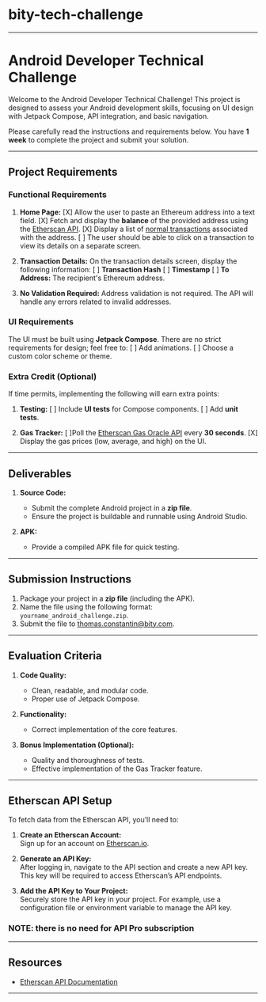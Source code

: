 # bity-tech-challenge

------------------------------------------------------

# Android Developer Technical Challenge

Welcome to the Android Developer Technical Challenge! This project is designed to assess your Android development skills, focusing on UI design with Jetpack Compose, API integration, and basic navigation.

Please carefully read the instructions and requirements below. You have **1 week** to complete the project and submit your solution.

---

## Project Requirements

### Functional Requirements

1. **Home Page:**
   [X] Allow the user to paste an Ethereum address into a text field. 
   [X] Fetch and display the **balance** of the provided address using the [Etherscan API](https://docs.etherscan.io/).
   [X] Display a list of [normal transactions](https://docs.etherscan.io/api-endpoints/accounts#get-a-list-of-normal-transactions-by-address) associated with the address.
   [ ] The user should be able to click on a transaction to view its details on a separate screen.

2. **Transaction Details:**
   On the transaction details screen, display the following information:
   [ ] **Transaction Hash**
   [ ] **Timestamp**
   [ ] **To Address:** The recipient's Ethereum address.

3. **No Validation Required:**
   Address validation is not required. The API will handle any errors related to invalid addresses.

### UI Requirements

The UI must be built using **Jetpack Compose**.
There are no strict requirements for design; feel free to:
   [ ] Add animations.
   [ ] Choose a custom color scheme or theme.

### Extra Credit (Optional)

If time permits, implementing the following will earn extra points:

1. **Testing:**
   [ ] Include **UI tests** for Compose components.
   [ ] Add **unit tests**.

2. **Gas Tracker:**
   [ ]Poll the [Etherscan Gas Oracle API](https://docs.etherscan.io/etherscan-v2/api-endpoints/gas-tracker#get-gas-oracle) every **30 seconds**.
   [X] Display the gas prices (low, average, and high) on the UI.

---

## Deliverables

1. **Source Code:**
   - Submit the complete Android project in a **zip file**.
   - Ensure the project is buildable and runnable using Android Studio.

2. **APK:**
   - Provide a compiled APK file for quick testing.

---

## Submission Instructions

1. Package your project in a **zip file** (including the APK).
2. Name the file using the following format: `yourname_android_challenge.zip`.
3. Submit the file to thomas.constantin@bity.com.

---

## Evaluation Criteria

1. **Code Quality:**
   - Clean, readable, and modular code.
   - Proper use of Jetpack Compose.

2. **Functionality:**
   - Correct implementation of the core features.

3. **Bonus Implementation (Optional):**
   - Quality and thoroughness of tests.
   - Effective implementation of the Gas Tracker feature.

---

## Etherscan API Setup

To fetch data from the Etherscan API, you’ll need to:

1. **Create an Etherscan Account:**  
   Sign up for an account on [Etherscan.io](https://etherscan.io/).

2. **Generate an API Key:**  
   After logging in, navigate to the API section and create a new API key. This key will be required to access Etherscan’s API endpoints.

3. **Add the API Key to Your Project:**  
   Securely store the API key in your project. For example, use a configuration file or environment variable to manage the API key.

### NOTE: there is no need for API Pro subscription 
---

## Resources

- [Etherscan API Documentation](https://docs.etherscan.io/)

---
